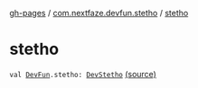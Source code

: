 [gh-pages](../index.md) / [com.nextfaze.devfun.stetho](index.md) / [stetho](.)

# stetho

`val `[`DevFun`](../com.nextfaze.devfun.core/-dev-fun/index.md)`.stetho: `[`DevStetho`](-dev-stetho/index.md) [(source)](https://github.com/NextFaze/dev-fun/tree/master/devfun-stetho/src/main/java/com/nextfaze/devfun/stetho/Stetho.kt#L38)